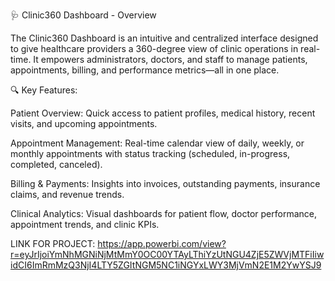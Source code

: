 🩺 Clinic360 Dashboard - Overview

The Clinic360 Dashboard is an intuitive and centralized interface designed to give healthcare providers a 360-degree view of clinic operations in real-time. It empowers administrators, doctors, and staff to manage patients, appointments, billing, and performance metrics—all in one place.

🔍 Key Features:

Patient Overview:
Quick access to patient profiles, medical history, recent visits, and upcoming appointments.

Appointment Management:
Real-time calendar view of daily, weekly, or monthly appointments with status tracking (scheduled, in-progress, completed, canceled).

Billing & Payments:
Insights into invoices, outstanding payments, insurance claims, and revenue trends.

Clinical Analytics:
Visual dashboards for patient flow, doctor performance, appointment trends, and clinic KPIs.

LINK FOR PROJECT:
https://app.powerbi.com/view?r=eyJrIjoiYmNhMGNiNjMtMmY0OC00YTAyLThiYzUtNGU4ZjE5ZWVjMTFiIiwidCI6ImRmMzQ3NjI4LTY5ZGItNGM5NC1iNGYxLWY3MjVmN2E1M2YwYSJ9
